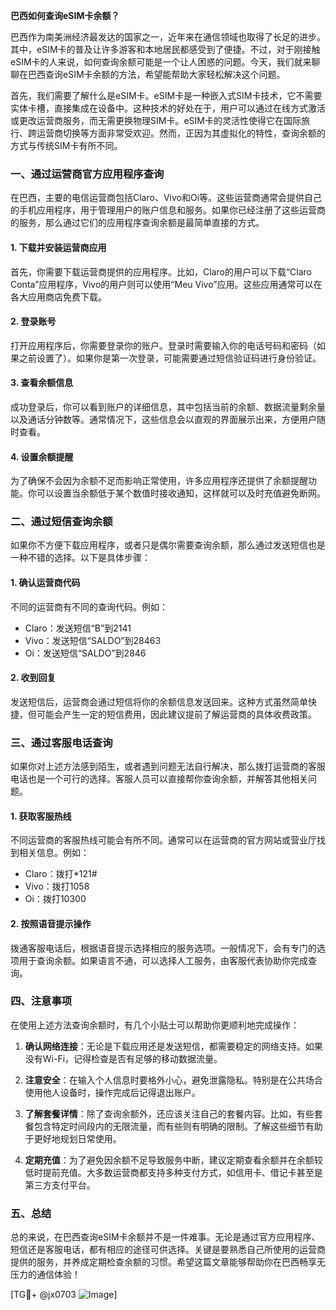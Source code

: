 **巴西如何查询eSIM卡余额？**

巴西作为南美洲经济最发达的国家之一，近年来在通信领域也取得了长足的进步。其中，eSIM卡的普及让许多游客和本地居民都感受到了便捷。不过，对于刚接触eSIM卡的人来说，如何查询余额可能是一个让人困惑的问题。今天，我们就来聊聊在巴西查询eSIM卡余额的方法，希望能帮助大家轻松解决这个问题。

首先，我们需要了解什么是eSIM卡。eSIM卡是一种嵌入式SIM卡技术，它不需要实体卡槽，直接集成在设备中。这种技术的好处在于，用户可以通过在线方式激活或更改运营商服务，而无需更换物理SIM卡。eSIM卡的灵活性使得它在国际旅行、跨运营商切换等方面非常受欢迎。然而，正因为其虚拟化的特性，查询余额的方式与传统SIM卡有所不同。

### 一、通过运营商官方应用程序查询

在巴西，主要的电信运营商包括Claro、Vivo和Oi等。这些运营商通常会提供自己的手机应用程序，用于管理用户的账户信息和服务。如果你已经注册了这些运营商的服务，那么通过它们的应用程序查询余额是最简单直接的方式。

#### 1. 下载并安装运营商应用
首先，你需要下载运营商提供的应用程序。比如，Claro的用户可以下载“Claro Conta”应用程序，Vivo的用户则可以使用“Meu Vivo”应用。这些应用通常可以在各大应用商店免费下载。

#### 2. 登录账号
打开应用程序后，你需要登录你的账户。登录时需要输入你的电话号码和密码（如果之前设置了）。如果你是第一次登录，可能需要通过短信验证码进行身份验证。

#### 3. 查看余额信息
成功登录后，你可以看到账户的详细信息，其中包括当前的余额、数据流量剩余量以及通话分钟数等。通常情况下，这些信息会以直观的界面展示出来，方便用户随时查看。

#### 4. 设置余额提醒
为了确保不会因为余额不足而影响正常使用，许多应用程序还提供了余额提醒功能。你可以设置当余额低于某个数值时接收通知，这样就可以及时充值避免断网。

### 二、通过短信查询余额

如果你不方便下载应用程序，或者只是偶尔需要查询余额，那么通过发送短信也是一种不错的选择。以下是具体步骤：

#### 1. 确认运营商代码
不同的运营商有不同的查询代码。例如：
- Claro：发送短信“B”到2141
- Vivo：发送短信“SALDO”到28463
- Oi：发送短信“SALDO”到2846

#### 2. 收到回复
发送短信后，运营商会通过短信将你的余额信息发送回来。这种方式虽然简单快捷，但可能会产生一定的短信费用，因此建议提前了解运营商的具体收费政策。

### 三、通过客服电话查询

如果你对上述方法感到陌生，或者遇到问题无法自行解决，那么拨打运营商的客服电话也是一个可行的选择。客服人员可以直接帮你查询余额，并解答其他相关问题。

#### 1. 获取客服热线
不同运营商的客服热线可能会有所不同。通常可以在运营商的官方网站或营业厅找到相关信息。例如：
- Claro：拨打*121#
- Vivo：拨打1058
- Oi：拨打10300

#### 2. 按照语音提示操作
拨通客服电话后，根据语音提示选择相应的服务选项。一般情况下，会有专门的选项用于查询余额。如果语言不通，可以选择人工服务，由客服代表协助你完成查询。

### 四、注意事项

在使用上述方法查询余额时，有几个小贴士可以帮助你更顺利地完成操作：

1. **确认网络连接**：无论是下载应用还是发送短信，都需要稳定的网络支持。如果没有Wi-Fi，记得检查是否有足够的移动数据流量。
   
2. **注意安全**：在输入个人信息时要格外小心，避免泄露隐私。特别是在公共场合使用他人设备时，操作完成后记得退出账户。

3. **了解套餐详情**：除了查询余额外，还应该关注自己的套餐内容。比如，有些套餐包含特定时间段内的无限流量，而有些则有明确的限制。了解这些细节有助于更好地规划日常使用。

4. **定期充值**：为了避免因余额不足导致服务中断，建议定期查看余额并在余额较低时提前充值。大多数运营商都支持多种支付方式，如信用卡、借记卡甚至是第三方支付平台。

### 五、总结

总的来说，在巴西查询eSIM卡余额并不是一件难事。无论是通过官方应用程序、短信还是客服电话，都有相应的途径可供选择。关键是要熟悉自己所使用的运营商提供的服务，并养成定期检查余额的习惯。希望这篇文章能够帮助你在巴西畅享无压力的通信体验！

[TG💪+ @jx0703 ![Image](https://github.com/user-attachments/assets/dbca1d08-cadb-493c-b0ec-ad6f7a83f270)]